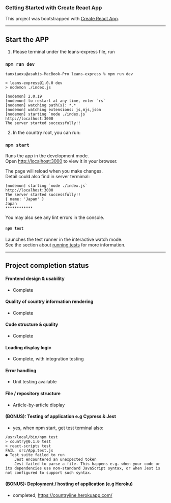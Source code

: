 
### Getting Started with Create React App

This project was bootstrapped with [Create React App](https://github.com/facebook/create-react-app).

-----

## Start the APP

1. Please terminal under the leans-express file, run
### ```npm run dev```
```text
tanxiaoxu@asahis-MacBook-Pro leans-express % npm run dev

> leans-express@1.0.0 dev
> nodemon ./index.js

[nodemon] 2.0.19
[nodemon] to restart at any time, enter `rs`
[nodemon] watching path(s): *.*
[nodemon] watching extensions: js,mjs,json
[nodemon] starting `node ./index.js`
http://localhost:3000
The server started successfully!!
```

2. In the country root, you can run:

### `npm start`

Runs the app in the development mode.\
Open [http://localhost:3000](http://localhost:3000) to view it in your browser.



The page will reload when you make changes.\
Detail could also find in server termimal:
```text
[nodemon] starting `node ./index.js`
http://localhost:3000
The server started successfully!!
{ name: 'Japan' }
Japan
************
```
You may also see any lint errors in the console.

#### `npm test`

Launches the test runner in the interactive watch mode.\
See the section about [running tests](https://facebook.github.io/create-react-app/docs/running-tests) for more information.

----------------
## Project completion status

#### Frontend design & usability
- Complete
#### Quality of country information rendering
- Complete
#### Code structure & quality
- Complete
#### Loading display logic
- Complete, with integration testing
#### Error handling
- Unit testing available 
#### File / repository structure
- Article-by-article display

#### (BONUS): Testing of application e.g Cypress & Jest
- yes, when npm start, get test terminal also:
```text
/usr/local/bin/npm test
> country@0.1.0 test
> react-scripts test
FAIL  src/App.test.js
● Test suite failed to run
    Jest encountered an unexpected token
    Jest failed to parse a file. This happens e.g. when your code or its dependencies use non-standard JavaScript syntax, or when Jest is not configured to support such syntax.
```
#### (BONUS): Deployment / hosting of application (e.g Heroku)
- completed;
https://countryline.herokuapp.com/
